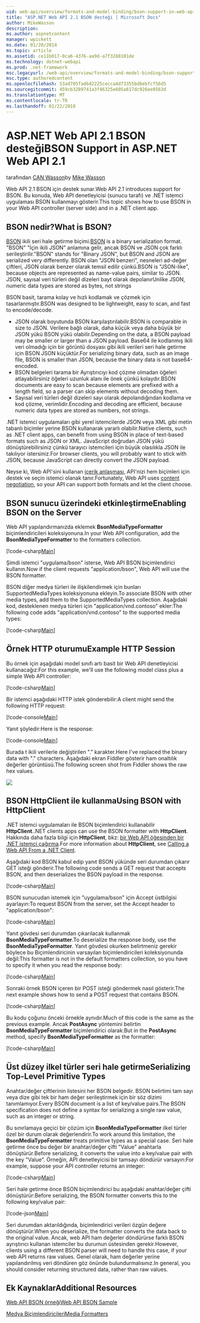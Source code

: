 ```yaml
---
uid: web-api/overview/formats-and-model-binding/bson-support-in-web-api-21
title: "ASP.NET Web API 2.1 BSON desteği | Microsoft Docs"
author: MikeWasson
description: 
ms.author: aspnetcontent
manager: wpickett
ms.date: 01/20/2014
ms.topic: article
ms.assetid: ce11b017-0ca6-4376-aa9d-a7f3288101de
ms.technology: dotnet-webapi
ms.prod: .net-framework
msc.legacyurl: /web-api/overview/formats-and-model-binding/bson-support-in-web-api-21
msc.type: authoredcontent
ms.openlocfilehash: 53ad705fad6d2225cecca4d73355bd6ebfcf56d5
ms.sourcegitcommit: 459cb3289741a3f46325e605a617dc926ee0563d
ms.translationtype: MT
ms.contentlocale: tr-TR
ms.lasthandoff: 01/22/2018
---
```

<a name="bson-support-in-aspnet-web-api-21"></a><span data-ttu-id="f3bd7-102">ASP.NET Web API 2.1 BSON desteği</span><span class="sxs-lookup"><span data-stu-id="f3bd7-102">BSON Support in ASP.NET Web API 2.1</span></span>
====================
<span data-ttu-id="f3bd7-103">tarafından [CAN Wasson](https://github.com/MikeWasson)</span><span class="sxs-lookup"><span data-stu-id="f3bd7-103">by [Mike Wasson](https://github.com/MikeWasson)</span></span>

<span data-ttu-id="f3bd7-104">Web API 2.1 BSON için destek sunar.</span><span class="sxs-lookup"><span data-stu-id="f3bd7-104">Web API 2.1 introduces support for BSON.</span></span> <span data-ttu-id="f3bd7-105">Bu konuda, Web API denetleyicisi (sunucu tarafı) ve .NET istemci uygulaması BSON kullanmayı gösterir.</span><span class="sxs-lookup"><span data-stu-id="f3bd7-105">This topic shows how to use BSON in your Web API controller (server side) and in a .NET client app.</span></span>

## <a name="what-is-bson"></a><span data-ttu-id="f3bd7-106">BSON nedir?</span><span class="sxs-lookup"><span data-stu-id="f3bd7-106">What is BSON?</span></span>

<span data-ttu-id="f3bd7-107">[BSON](http://bsonspec.org/) ikili seri hale getirme biçimi.</span><span class="sxs-lookup"><span data-stu-id="f3bd7-107">[BSON](http://bsonspec.org/) is a binary serialization format.</span></span> <span data-ttu-id="f3bd7-108">"BSON" "İçin ikili JSON" anlamına gelir, ancak BSON ve JSON çok farklı serileştirilir.</span><span class="sxs-lookup"><span data-stu-id="f3bd7-108">"BSON" stands for "Binary JSON", but BSON and JSON are serialized very differently.</span></span> <span data-ttu-id="f3bd7-109">BSON olan "JSON benzeri", nesneleri ad-değer çiftleri, JSON olarak benzer olarak temsil edilir çünkü.</span><span class="sxs-lookup"><span data-stu-id="f3bd7-109">BSON is "JSON-like", because objects are represented as name-value pairs, similar to JSON.</span></span> <span data-ttu-id="f3bd7-110">JSON, sayısal veri türleri değil dizeleri bayt olarak depolanır</span><span class="sxs-lookup"><span data-stu-id="f3bd7-110">Unlike JSON, numeric data types are stored as bytes, not strings</span></span>

<span data-ttu-id="f3bd7-111">BSON basit, tarama kolay ve hızlı kodlamak ve çözmek için tasarlanmıştır.</span><span class="sxs-lookup"><span data-stu-id="f3bd7-111">BSON was designed to be lightweight, easy to scan, and fast to encode/decode.</span></span>

- <span data-ttu-id="f3bd7-112">JSON olarak boyutunda BSON karşılaştırılabilir.</span><span class="sxs-lookup"><span data-stu-id="f3bd7-112">BSON is comparable in size to JSON.</span></span> <span data-ttu-id="f3bd7-113">Verilere bağlı olarak, daha küçük veya daha büyük bir JSON yükü BSON yükü olabilir.</span><span class="sxs-lookup"><span data-stu-id="f3bd7-113">Depending on the data, a BSON payload may be smaller or larger than a JSON payload.</span></span> <span data-ttu-id="f3bd7-114">Base64 ile kodlanmış ikili veri olmadığı için bir görüntü dosyası gibi ikili verileri seri hale getirme için BSON JSON küçüktür.</span><span class="sxs-lookup"><span data-stu-id="f3bd7-114">For serializing binary data, such as an image file, BSON is smaller than JSON, because the binary data is not base64-encoded.</span></span>
- <span data-ttu-id="f3bd7-115">BSON belgeleri tarama bir Ayrıştırıcıyı kod çözme olmadan öğeleri atlayabilirsiniz öğeleri uzunluk alanı ile önek çünkü kolaydır.</span><span class="sxs-lookup"><span data-stu-id="f3bd7-115">BSON documents are easy to scan because elements are prefixed with a length field, so a parser can skip elements without decoding them.</span></span>
- <span data-ttu-id="f3bd7-116">Sayısal veri türleri değil dizeleri sayı olarak depolandığından kodlama ve kod çözme, verimlidir.</span><span class="sxs-lookup"><span data-stu-id="f3bd7-116">Encoding and decoding are efficient, because numeric data types are stored as numbers, not strings.</span></span>

<span data-ttu-id="f3bd7-117">.NET istemci uygulamaları gibi yerel istemcilerde JSON veya XML gibi metin tabanlı biçimler yerine BSON kullanarak yararlı olabilir.</span><span class="sxs-lookup"><span data-stu-id="f3bd7-117">Native clients, such as .NET client apps, can benefit from using BSON in place of text-based formats such as JSON or XML.</span></span> <span data-ttu-id="f3bd7-118">JavaScript doğrudan JSON yükü dönüştürebilirsiniz çünkü tarayıcı istemcileri için büyük olasılıkla JSON ile takılıyor istersiniz.</span><span class="sxs-lookup"><span data-stu-id="f3bd7-118">For browser clients, you will probably want to stick with JSON, because JavaScript can directly convert the JSON payload.</span></span>

<span data-ttu-id="f3bd7-119">Neyse ki, Web API'sini kullanan [içerik anlaşması](content-negotiation.md), API'nizi hem biçimleri için destek ve seçin istemci olanak tanır.</span><span class="sxs-lookup"><span data-stu-id="f3bd7-119">Fortunately, Web API uses [content negotiation](content-negotiation.md), so your API can support both formats and let the client choose.</span></span>

## <a name="enabling-bson-on-the-server"></a><span data-ttu-id="f3bd7-120">BSON sunucu üzerindeki etkinleştirme</span><span class="sxs-lookup"><span data-stu-id="f3bd7-120">Enabling BSON on the Server</span></span>

<span data-ttu-id="f3bd7-121">Web API yapılandırmanızda eklemek **BsonMediaTypeFormatter** biçimlendiricileri koleksiyonuna.</span><span class="sxs-lookup"><span data-stu-id="f3bd7-121">In your Web API configuration, add the **BsonMediaTypeFormatter** to the formatters collection.</span></span>

[!code-csharp[Main](bson-support-in-web-api-21/samples/sample1.cs)]

<span data-ttu-id="f3bd7-122">Şimdi istemci "uygulama/bson" isterse, Web API BSON biçimlendirici kullanın.</span><span class="sxs-lookup"><span data-stu-id="f3bd7-122">Now if the client requests "application/bson", Web API will use the BSON formatter.</span></span>

<span data-ttu-id="f3bd7-123">BSON diğer medya türleri ile ilişkilendirmek için bunları SupportedMediaTypes koleksiyonuna ekleyin.</span><span class="sxs-lookup"><span data-stu-id="f3bd7-123">To associate BSON with other media types, add them to the SupportedMediaTypes collection.</span></span> <span data-ttu-id="f3bd7-124">Aşağıdaki kod, desteklenen medya türleri için "application/vnd.contoso" ekler:</span><span class="sxs-lookup"><span data-stu-id="f3bd7-124">The following code adds "application/vnd.contoso" to the supported media types:</span></span>

[!code-csharp[Main](bson-support-in-web-api-21/samples/sample2.cs)]

## <a name="example-http-session"></a><span data-ttu-id="f3bd7-125">Örnek HTTP oturumu</span><span class="sxs-lookup"><span data-stu-id="f3bd7-125">Example HTTP Session</span></span>

<span data-ttu-id="f3bd7-126">Bu örnek için aşağıdaki model sınıfı artı basit bir Web API denetleyicisi kullanacağız:</span><span class="sxs-lookup"><span data-stu-id="f3bd7-126">For this example, we'll use the following model class plus a simple Web API controller:</span></span>

[!code-csharp[Main](bson-support-in-web-api-21/samples/sample3.cs)]

<span data-ttu-id="f3bd7-127">Bir istemci aşağıdaki HTTP istek gönderebilir:</span><span class="sxs-lookup"><span data-stu-id="f3bd7-127">A client might send the following HTTP request:</span></span>

[!code-console[Main](bson-support-in-web-api-21/samples/sample4.cmd)]

<span data-ttu-id="f3bd7-128">Yanıt şöyledir:</span><span class="sxs-lookup"><span data-stu-id="f3bd7-128">Here is the response:</span></span>

[!code-console[Main](bson-support-in-web-api-21/samples/sample5.cmd)]

<span data-ttu-id="f3bd7-129">Burada t ikili verilerle değiştirilen &quot;.&quot; karakter.</span><span class="sxs-lookup"><span data-stu-id="f3bd7-129">Here I've replaced the binary data with &quot;.&quot; characters.</span></span> <span data-ttu-id="f3bd7-130">Aşağıdaki ekran Fiddler gösterir ham onaltılık değerler görüntüsü.</span><span class="sxs-lookup"><span data-stu-id="f3bd7-130">The following screen shot from Fiddler shows the raw hex values.</span></span>

[![](bson-support-in-web-api-21/_static/image2.png)](bson-support-in-web-api-21/_static/image1.png)

## <a name="using-bson-with-httpclient"></a><span data-ttu-id="f3bd7-131">BSON HttpClient ile kullanma</span><span class="sxs-lookup"><span data-stu-id="f3bd7-131">Using BSON with HttpClient</span></span>

<span data-ttu-id="f3bd7-132">.NET istemci uygulamaları ile BSON biçimlendirici kullanabilir **HttpClient**.</span><span class="sxs-lookup"><span data-stu-id="f3bd7-132">.NET clients apps can use the BSON formatter with **HttpClient**.</span></span> <span data-ttu-id="f3bd7-133">Hakkında daha fazla bilgi için **HttpClient**, bkz: [bir Web API öğesinden bir .NET istemci çağırma](../advanced/calling-a-web-api-from-a-net-client.md).</span><span class="sxs-lookup"><span data-stu-id="f3bd7-133">For more information about **HttpClient**, see [Calling a Web API From a .NET Client](../advanced/calling-a-web-api-from-a-net-client.md).</span></span>

<span data-ttu-id="f3bd7-134">Aşağıdaki kod BSON kabul edip yanıt BSON yükünde seri durumdan çıkarır GET isteği gönderir.</span><span class="sxs-lookup"><span data-stu-id="f3bd7-134">The following code sends a GET request that accepts BSON, and then deserializes the BSON payload in the response.</span></span>

[!code-csharp[Main](bson-support-in-web-api-21/samples/sample6.cs)]

<span data-ttu-id="f3bd7-135">BSON sunucudan istemek için "uygulama/bson" için Accept üstbilgisi ayarlayın:</span><span class="sxs-lookup"><span data-stu-id="f3bd7-135">To request BSON from the server, set the Accept header to "application/bson":</span></span>

[!code-csharp[Main](bson-support-in-web-api-21/samples/sample7.cs)]

<span data-ttu-id="f3bd7-136">Yanıt gövdesi seri durumdan çıkarılacak kullanmak **BsonMediaTypeFormatter**.</span><span class="sxs-lookup"><span data-stu-id="f3bd7-136">To deserialize the response body, use the **BsonMediaTypeFormatter**.</span></span> <span data-ttu-id="f3bd7-137">Yanıt gövdesi okurken belirtmeniz gerekir böylece bu Biçimlendiricinin varsayılan biçimlendiricileri koleksiyonunda değil:</span><span class="sxs-lookup"><span data-stu-id="f3bd7-137">This formatter is not in the default formatters collection, so you have to specify it when you read the response body:</span></span>

[!code-csharp[Main](bson-support-in-web-api-21/samples/sample8.cs)]

<span data-ttu-id="f3bd7-138">Sonraki örnek BSON içeren bir POST isteği göndermek nasıl gösterir.</span><span class="sxs-lookup"><span data-stu-id="f3bd7-138">The next example shows how to send a POST request that contains BSON.</span></span>

[!code-csharp[Main](bson-support-in-web-api-21/samples/sample9.cs)]

<span data-ttu-id="f3bd7-139">Bu kodu çoğunu önceki örnekle aynıdır.</span><span class="sxs-lookup"><span data-stu-id="f3bd7-139">Much of this code is the same as the previous example.</span></span> <span data-ttu-id="f3bd7-140">Ancak **PostAsync** yöntemini belirtin **BsonMediaTypeFormatter** biçimlendirici olarak:</span><span class="sxs-lookup"><span data-stu-id="f3bd7-140">But in the **PostAsync** method, specify **BsonMediaTypeFormatter** as the formatter:</span></span>

[!code-csharp[Main](bson-support-in-web-api-21/samples/sample10.cs)]

## <a name="serializing-top-level-primitive-types"></a><span data-ttu-id="f3bd7-141">Üst düzey ilkel türler seri hale getirme</span><span class="sxs-lookup"><span data-stu-id="f3bd7-141">Serializing Top-Level Primitive Types</span></span>

<span data-ttu-id="f3bd7-142">Anahtar/değer çiftlerinin listesini her BSON belgedir. BSON belirtimi tam sayı veya dize gibi tek bir ham değer serileştirmek için bir söz dizimi tanımlamıyor.</span><span class="sxs-lookup"><span data-stu-id="f3bd7-142">Every BSON document is a list of key/value pairs.The BSON specification does not define a syntax for serializing a single raw value, such as an integer or string.</span></span>

<span data-ttu-id="f3bd7-143">Bu sınırlamaya geçici bir çözüm için **BsonMediaTypeFormatter** ilkel türler özel bir durum olarak değerlendirir.</span><span class="sxs-lookup"><span data-stu-id="f3bd7-143">To work around this limitation, the **BsonMediaTypeFormatter** treats primitive types as a special case.</span></span> <span data-ttu-id="f3bd7-144">Seri hale getirme önce bu değer bir anahtar/değer çifti "Value" anahtarla dönüştürür.</span><span class="sxs-lookup"><span data-stu-id="f3bd7-144">Before serializing, it converts the value into a key/value pair with the key "Value".</span></span> <span data-ttu-id="f3bd7-145">Örneğin, API denetleyicisi bir tamsayı döndürür varsayın:</span><span class="sxs-lookup"><span data-stu-id="f3bd7-145">For example, suppose your API controller returns an integer:</span></span>

[!code-csharp[Main](bson-support-in-web-api-21/samples/sample11.cs)]

<span data-ttu-id="f3bd7-146">Seri hale getirme önce BSON biçimlendirici bu aşağıdaki anahtar/değer çifti dönüştürür:</span><span class="sxs-lookup"><span data-stu-id="f3bd7-146">Before serializing, the BSON formatter converts this to the following key/value pair:</span></span>

[!code-json[Main](bson-support-in-web-api-21/samples/sample12.json)]

<span data-ttu-id="f3bd7-147">Seri durumdan aktarıldığında, biçimlendirici verileri özgün değere dönüştürür.</span><span class="sxs-lookup"><span data-stu-id="f3bd7-147">When you deserialize, the formatter converts the data back to the original value.</span></span> <span data-ttu-id="f3bd7-148">Ancak, web API ham değerler döndürürse farklı BSON ayrıştırıcı kullanan istemciler bu durumun üstesinden gerekir.</span><span class="sxs-lookup"><span data-stu-id="f3bd7-148">However, clients using a different BSON parser will need to handle this case, if your web API returns raw values.</span></span> <span data-ttu-id="f3bd7-149">Genel olarak, ham değerler yerine yapılandırılmış veri döndüren göz önünde bulundurmalısınız.</span><span class="sxs-lookup"><span data-stu-id="f3bd7-149">In general, you should consider returning structured data, rather than raw values.</span></span>

## <a name="additional-resources"></a><span data-ttu-id="f3bd7-150">Ek Kaynaklar</span><span class="sxs-lookup"><span data-stu-id="f3bd7-150">Additional Resources</span></span>

[<span data-ttu-id="f3bd7-151">Web API BSON örneği</span><span class="sxs-lookup"><span data-stu-id="f3bd7-151">Web API BSON Sample</span></span>](https://aspnet.codeplex.com/SourceControl/latest#Samples/WebApi/BSONSample/)

[<span data-ttu-id="f3bd7-152">Medya Biçimlendiricileri</span><span class="sxs-lookup"><span data-stu-id="f3bd7-152">Media Formatters</span></span>](media-formatters.md)
